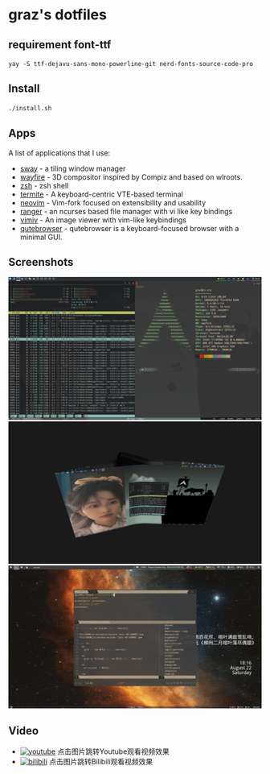 # graz's dotfiles

## requirement font-ttf
```
yay -S ttf-dejavu-sans-mono-powerline-git nerd-fonts-source-code-pro
```

## Install

```sh
./install.sh
```

## Apps

A list of applications that I use:

- [sway](https://swayawm.org/) - a tiling window manager
- [wayfire](https://wayfire.org/) -  3D compositor inspired by Compiz and based on wlroots.
- [zsh](https://www.zsh.org/) - zsh shell
- [termite](https://github.com/thestinger/termite) - A keyboard-centric VTE-based terminal
- [neovim](https://neovim.io/) - Vim-fork focused on extensibility and usability
- [ranger](https://ranger.github.io/) - an ncurses based file manager with vi like key bindings
- [vimiv](http://karlch.github.io/vimiv/) - An image viewer with vim-like keybindings
- [qutebrowser](https://qutebrowser.org/) - qutebrowser is a keyboard-focused browser with a minimal GUI.

## Screenshots

![Workspace](screenshots/neofetch.webp)
![Desktop 3D](screenshots/desktop3d.jpg)
![Desktop](screenshots/mydesktop.gif)

## Video

- [![youtube](https://i.ytimg.com/vi/NdQ_W1NEeIw/hqdefault.jpg?sqp=-oaymwEZCPYBEIoBSFXyq4qpAwsIARUAAIhCGAFwAQ==&rs=AOn4CLAw8xFWYqtS25OoPPeDX8UyLozX5w)](https://youtu.be/NdQ_W1NEeIw "ArchLinux使用Wayfire配置的桌面效果") 点击图片跳转Youtube观看视频效果
- [![bilibili](https://i1.hdslb.com/bfs/archive/ad5289e0ec4911ceea819f12b9d05f53bf402897.jpg_246x154.jpg)](https://www.bilibili.com/video/BV1Ta4y177VS/ "ArchLinux使用Wayfire配置的桌面效果") 点击图片跳转Bilibili观看视频效果
